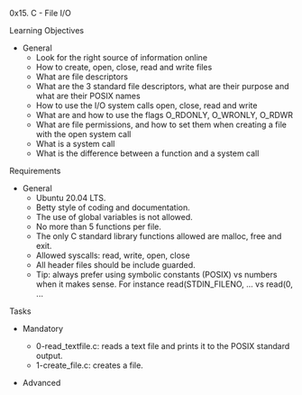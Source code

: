 0x15. C - File I/O

Learning Objectives
- General
	- Look for the right source of information online
	- How to create, open, close, read and write files
	- What are file descriptors
	- What are the 3 standard file descriptors, what are their purpose and what are their POSIX names
	- How to use the I/O system calls open, close, read and write
	- What are and how to use the flags O_RDONLY, O_WRONLY, O_RDWR
	- What are file permissions, and how to set them when creating a file with the open system call
	- What is a system call
	- What is the difference between a function and a system call

Requirements
- General
	- Ubuntu 20.04 LTS.
	- Betty style of coding and documentation.
	- The use of global variables is not allowed.
	- No more than 5 functions per file.
	- The only C standard library functions allowed are malloc, free and exit.
	- Allowed syscalls: read, write, open, close
	- All header files should be include guarded.
	- Tip: always prefer using symbolic constants (POSIX) vs numbers when it makes sense. For instance read(STDIN_FILENO, ... vs read(0, ...

Tasks
- Mandatory
	- 0-read_textfile.c: reads a text file and prints it to the POSIX standard output.
	- 1-create_file.c: creates a file.




- Advanced
